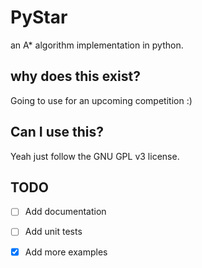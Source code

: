 # PyStar

an A* algorithm implementation in python.

## why does this exist?
Going to use for an upcoming competition :)

## Can I use this?
Yeah just follow the GNU GPL v3 license.


## TODO
- [ ] Add documentation
- [ ] Add unit tests
- [x] Add more examples

